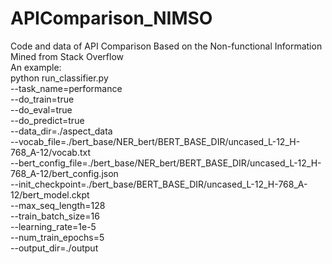 # APIComparison_NIMSO
Code and data of API Comparison Based on the Non-functional Information Mined from Stack Overflow \
An example: \
python run_classifier.py \
--task_name=performance \
--do_train=true \
--do_eval=true \
--do_predict=true \
--data_dir=./aspect_data \
--vocab_file=./bert_base/NER_bert/BERT_BASE_DIR/uncased_L-12_H-768_A-12/vocab.txt \
--bert_config_file=./bert_base/NER_bert/BERT_BASE_DIR/uncased_L-12_H-768_A-12/bert_config.json \
--init_checkpoint=./bert_base/BERT_BASE_DIR/uncased_L-12_H-768_A-12/bert_model.ckpt \
--max_seq_length=128 \
--train_batch_size=16 \
--learning_rate=1e-5 \
--num_train_epochs=5 \
--output_dir=./output
